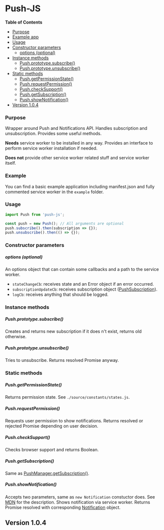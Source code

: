 # Push-JS

**Table of Contents**
- [Purpose](#purpose)
- [Example app](#example)
- [Usage](#usage)
- [Constructor parameters](#constructor-parameters)
    - [options (optional)](#options-optional)
- [Instance methods](#instance-methods)
    - [Push.prototype.subscribe()](#pushprototypesubscribe)
    - [Push.prototype.unsubscribe()](#pushprototypeunsubscribe)
- [Static methods](#static-methods)
    - [Push.getPermissionState()](#pushgetpermissionstate)
    - [Push.requestPermission()](#pushrequestpermission)
    - [Push.checkSupport()](#pushchecksupport)
    - [Push.getSubscription()](#pushgetsubscription)
    - [Push.showNotification()](#pushshownotification)
- [Version 1.0.4](#version-101)

### Purpose

Wrapper around Push and Notifications API. Handles subscription and unsubscription. Provides some useful methods.

**Needs** service worker to be installed in any way. Provides an interface to perform service worker installation if needed.

**Does not** provide other service worker related stuff and service worker itself.

### Example

You can find a basic example application including manifest.json and fully commented service worker in the `example` folder.

### Usage

```js
import Push from 'push-js';

const push = new Push(); // All arguments are optional
push.subscribe().then(subscription => {});
push.unsubscribe().then(() => {});
```

### Constructor parameters

##### options (optional)

An options object that can contain some callbacks and a path to the service worker.

*   `stateChangeCb`: receives state and an Error object if an error occurred.
*   `subscriptionUpdateCb`: receives subscription object ([PushSubscription](https://developer.mozilla.org/en-US/docs/Web/API/PushSubscription)).
*   `logCb`: receives anything that should be logged.

### Instance methods

##### Push.prototype.subscribe()

Creates and returns new subscription if it does n't exist, returns old otherwise.

##### Push.prototype.unsubscribe()

Tries to unsubscribe. Returns resolved Promise anyway.

### Static methods

##### Push.getPermissionState()

Returns permission state. See `./source/constants/states.js`.

##### Push.requestPermission()

Requests user permission to show notifications. Returns resolved or rejected Promise depending on user decision.

##### Push.checkSupport()

Checks browser support and returns Boolean.

##### Push.getSubscription()

Same as [PushManager.getSubscription()](https://developer.mozilla.org/en-US/docs/Web/API/PushManager/getSubscription).

##### Push.showNotification()

Accepts two parameters, same as `new Notification` constuctor does. See [MDN](https://developer.mozilla.org/ru/docs/Web/API/Notification/Notification) for the description.
Shows notification via service worker. Returns Promise resolved with corresponding [Notification](https://developer.mozilla.org/en-US/docs/Web/API/Notification) object.

## Version 1.0.4